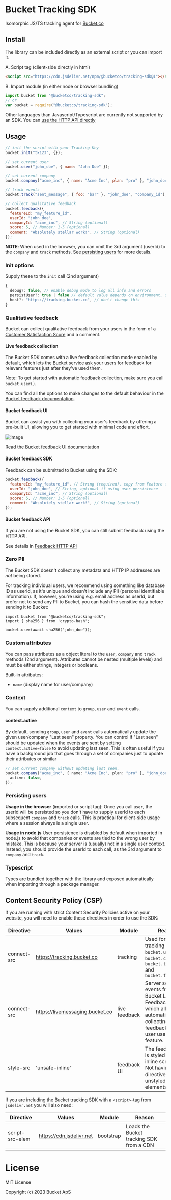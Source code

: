 # Bucket Tracking SDK

Isomorphic JS/TS tracking agent for [Bucket.co](https://bucket.co)

## Install

The library can be included directly as an external script or you can import it.

A. Script tag (client-side directly in html)

```html
<script src="https://cdn.jsdelivr.net/npm/@bucketco/tracking-sdk@1"></script>
```

B. Import module (in either node or browser bundling)

```js
import bucket from "@bucketco/tracking-sdk";
// or
var bucket = require("@bucketco/tracking-sdk");
```

Other languages than Javascript/Typescript are currently not supported by an SDK. You can [use the HTTP API directly](https://docs.bucket.co/reference/http-tracking-api)

## Usage

```js
// init the script with your Tracking Key
bucket.init("tk123", {});

// set current user
bucket.user("john_doe", { name: "John Doe" });

// set current company
bucket.company("acme_inc", { name: "Acme Inc", plan: "pro" }, "john_doe");

// track events
bucket.track("sent_message", { foo: "bar" }, "john_doe", "company_id");

// collect qualitative feedback
bucket.feedback({
  featureId: "my_feature_id",
  userId: "john_doe",
  companyId: "acme_inc", // String (optional)
  score: 5, // Number: 1-5 (optional)
  comment: "Absolutely stellar work!", // String (optional)
});
```

**NOTE**: When used in the browser, you can omit the 3rd argument (userId) to the `company` and `track` methods. See [persisting users](#persisting-users) for more details.

### Init options

Supply these to the `init` call (2nd argument)

```ts
{
  debug?: false, // enable debug mode to log all info and errors
  persistUser?: true | false // default value depends on environment, see below under "persisting users"
  host?: "https://tracking.bucket.co", // don't change this
}
```

### Qualitative feedback

Bucket can collect qualitative feedback from your users in the form of a [Customer Satisfaction Score](https://en.wikipedia.org/wiki/Customer_satisfaction) and a comment.

#### Live feedback collection

The Bucket SDK comes with a live feedback collection mode enabled by default, which lets the Bucket service ask your users for feedback for relevant features just after they've used them.

Note: To get started with automatic feedback collection, make sure you call `bucket.user()`. 

You can find all the options to make changes to the default behaviour in the [Bucket feedback documentation](./FEEDBACK.md).

#### Bucket feedback UI

Bucket can assist you with collecting your user's feedback by offering a pre-built UI, allowing you to get started with minimal code and effort.

![image](https://github.com/bucketco/bucket-tracking-sdk/assets/331790/519c2236-bcf6-497a-bf0e-c2f171b6f697)

[Read the Bucket feedback UI documentation](./FEEDBACK.md)

#### Bucket feedback SDK

Feedback can be submitted to Bucket using the SDK:

```js
bucket.feedback({
  featureId: "my_feature_id", // String (required), copy from Feature feedback tab
  userId: "john_doe", // String, optional if using user persistence
  companyId: "acme_inc", // String (optional)
  score: 5, // Number: 1-5 (optional)
  comment: "Absolutely stellar work!", // String (optional)
});
```

#### Bucket feedback API

If you are not using the Bucket SDK, you can still submit feedback using the HTTP API.

See details in [Feedback HTTP API](https://docs.bucket.co/reference/http-tracking-api#feedback)

### Zero PII

The Bucket SDK doesn't collect any metadata and HTTP IP addresses are _not_ being stored.

For tracking individual users, we recommend using something like database ID as userId, as it's unique and doesn't include any PII (personal identifiable information). If, however, you're using e.g. email address as userId, but prefer not to send any PII to Bucket, you can hash the sensitive data before sending it to Bucket:

```
import bucket from "@bucketco/tracking-sdk";
import { sha256 } from 'crypto-hash';

bucket.user(await sha256("john_doe"));
```

### Custom attributes

You can pass attributes as a object literal to the `user`, `company` and `track` methods (2nd argument).
Attributes cannot be nested (multiple levels) and must be either strings, integers or booleans.

Built-in attributes:

- `name` (display name for user/company)

### Context

You can supply additional `context` to `group`, `user` and `event` calls.

#### context.active

By default, sending `group`, `user` and `event` calls automatically update the given user/company "Last seen" property.
You can control if "Last seen" should be updated when the events are sent by setting `context.active=false` to avoid updating last seen.
This is often useful if you have a background job that goes through a set of companies just to update their attributes or similar

```typescript
// set current company without updating last seen.
bucket.company("acme_inc", { name: "Acme Inc", plan: "pro" }, "john_doe", {
  active: false,
});
```

### Persisting users

**Usage in the browser** (imported or script tag):
Once you call `user`, the userId will be persisted so you don't have to supply userId to each subsequent `company` and `track` calls.
This is practical for client-side usage where a session always is a single user.

**Usage in node.js**
User persistence is disabled by default when imported in node.js to avoid that companies or events are tied to the wrong user by mistake. This is because your server is (usually) not in a single user context.
Instead, you should provide the userId to each call, as the 3rd argument to `company` and `track`.

### Typescript

Types are bundled together with the library and exposed automatically when importing through a package manager.

## Content Security Policy (CSP)

If you are running with strict Content Security Policies active on your website, you will need to enable these directives in order to use the SDK:

| Directive   | Values                          | Module        | Reason                                                                                                                                   |
| ----------- | ------------------------------- | ------------- | ---------------------------------------------------------------------------------------------------------------------------------------- |
| connect-src | https://tracking.bucket.co      | tracking      | Used for all tracking methods: `bucket.user()`, `bucket.company()`, `bucket.track()` and `bucket.feedback()`                             |
| connect-src | https://livemessaging.bucket.co | live feedback | Server sent events from the Bucket Live Feedback service, which allows for automatically collecting feedback when a user used a feature. |
| style-src   | 'unsafe-inline'                 | feedback UI   | The feedback UI is styled with inline script tags. Not having this directive results unstyled HTML elements.                             |

If you are including the Bucket tracking SDK with a `<script>`-tag from `jsdelivr.net` you will also need:

| Directive       | Values                   | Module    | Reason                                   |
| --------------- | ------------------------ | --------- | ---------------------------------------- |
| script-src-elem | https://cdn.jsdelivr.net | bootstrap | Loads the Bucket tracking SDK from a CDN |

# License

MIT License

Copyright (c) 2023 Bucket ApS
